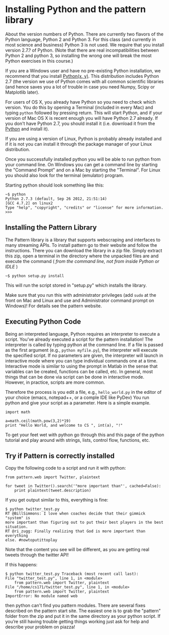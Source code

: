 # Installing Python and the pattern library

About the version numbers of Python. There are currently two flavors of the
Python language, Python 2 and Python 3. For this class (and currently in most
science and business) Python 3 is not used. We require that you install version
2.7.? of Python. (Note that there are real incompatibilities between Python 2
and python 3, so installing the wrong one will break the most Python exercises
in this course.)

If you are a Windows user and have no pre-existing Python installation,
we recommend that you install 
[Python(x, y)](http://code.google.com/p/pythonxy/). This distribution includes
Python 2.7 (the version we use of Python comes with all common scientific
libraries (and hence saves you a lot of trouble in case you need Numpy, Scipy
or Matplotlib later).

For users of OS X, you already have Python so you need to check which version.
You do this by opening a Terminal (included in every Mac) and typing `python`
followed by pressing return. This will start Python, and if your version of Mac
OS X is recent enough you will have Python 2.7 already. If you don't have
Python 2.7, you should install it (i.e. download it from the
[Python](http://www.python.org) and install it).

If you are using a version of Linux, Python is probably already installed and
if it is not you can install it through the package manager of your Linux
distribution.

Once you successfully installed python you will be able to run python from your
command line. On Windows you can get a command line by starting the "Command
Prompt" and on a Mac by starting the "Terminal". For Linux you should also look
for the terminal (emulator) program.

Starting python should look something like this:

	~$ python
	Python 2.7.3 (default, Sep 26 2012, 21:51:14)
	[GCC 4.7.2] on linux2
	Type "help", "copyright", "credits" or "license" for more information.
	>>>

## Installing the Pattern Library

The Pattern library is a library that supports web­scraping and interfaces to
many streaming APIs. To install pattern go to their website and follow the
instructions. There you can download the library in a zip file. Simply extract
this zip, open a terminal in the directory where the unpacked files are and
execute the command ( *from the command line, not from inside Python or IDLE* )

	~$ python setup.py install

This will run the script stored in "setup.py" which installs the library.

Make sure that you run this with administrator privileges (add `sudo` at the
front on Mac and Linux and use and Administrator command prompt on Windows)!
For details see the pattern website.

## Executing Python Code

Being an interpreted language, Python requires an interpreter to execute a
script. You’ve already executed a script for the pattern installation! The
interpreter is called by typing python at the command line. If a file is passed
as the first argument (e.g., `python myfile.py`), the interpreter will execute
the specified script. If no parameters are given, the interpreter will launch
in interactive mode where you can type individual commands one at a time.
Interactive mode is similar to using the prompt in Matlab in the sense that
variables can be created, functions can be called, etc. In general, most things
that can be done via script can be done in interactive mode. However, in
practice, scripts are more common.

Therefore the process is you edit a file, e.g., `hello_world.py` in the editor
of your choice (emacs, notepad++, or a comple IDE like PyDev) You run python
and give your script as a parameter. Here is a simple example.

	import math
	
	a=math.ceil(math.pow(3,2)*19)
	print "Hello World, and welcome to CS ", int(a), "!"

To get your feet wet with python go through this and this page of the python
tutorial and play around with strings, lists, control flow, functions, etc.

## Try if Pattern is correctly installed

Copy the following code to a script and run it with python:

	from pattern.web import Twitter, plaintext
	
	for tweet in Twitter().search('"more important than"', cached=False):
		print plaintext(tweet.description)

If you get output similar to this, everything is fine:

	$ python twitter_test.py
	RT @BillSimmons: I love when coaches decide that their gimmick "system" is
	more important than figuring out to put their best players in the best
	situation.
	RT @ri_zugg: Finally realizing that God is more important than everything
	else. #nowtoputittoplay

Note that the content you see will be different, as you are getting real tweets
through the twitter API!

If this happens:

	$ python twitter_test.py Traceback (most recent call last):
	File "twitter_test.py", line 1, in <module>
		from pattern.web import Twitter, plaintext
	File "/home/cs171/twitter_test.py", line 1, in <module>
		from pattern.web import Twitter, plaintext
	ImportError: No module named web

then python can't find you pattern modules. There are several fixes described
on the pattern start site. The easiest one is to grab the "pattern" folder from
the zip and put it in the same directory as your python script. If you’re still
having trouble getting things working just ask for help and describe your
problem on piazza!
